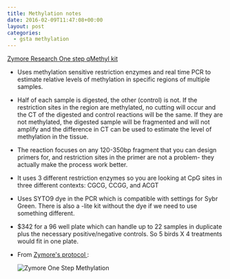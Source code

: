 ```yaml
---
title: Methylation notes
date: 2016-02-09T11:47:08+00:00
layout: post
categories:
  - gsta methylation
---
```

[ Zymore Research One step qMethyl kit ]( http://www.zymoresearch.com/epigenetics/dna-methylation/region-specific-dna-methylation-analysis/onestep-qmethyl-kit )

  * Uses methylation sensitive restriction enzymes and real time PCR to estimate relative levels of methylation in specific regions of multiple samples.
  * Half of each sample is digested, the other (control) is not. If the restriction sites in the region are methylated, no cutting will occur and the CT of the digested and control reactions will be the same. If they are not methylated, the digested sample will be fragmented and will not amplify and the difference in CT can be used to estimate the level of methylation in the tissue.
  * The reaction focuses on any 120-350bp fragment that you can design primers for, and restriction sites in the primer are not a problem- they actually make the process work better.
  * It uses 3 different restriction enzymes so you are looking at CpG sites in three different contexts: CGCG, CCGG, and ACGT
  * Uses SYTO9 dye in the PCR which is compatible with settings for Sybr Green. There is also a -lite kit without the dye if we need to use something different.
  * $342 for a 96 well plate which can handle up to 22 samples in duplicate plus the necessary positive/negative controls. So 5 birds X 4 treatments would fit in one plate.
  * From [ Zymore's protocol ]( http://www.zymoresearch.com/downloads/dl/file/id/79/d5310i.pdf ):

    ![ Zymore One Step Methylation ]( {{site.image_path}}wp-content/uploads/2016/02/ZymoreOneStepMethylation.png )
